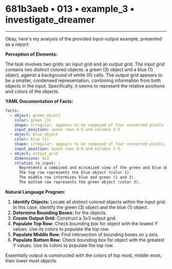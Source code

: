 # 681b3aeb • 013 • example_3 • investigate_dreamer

---
Okay, here's my analysis of the provided input-output example, presented as a report:

**Perception of Elements:**

The task involves two grids: an input grid and an output grid. The input grid contains two distinct colored objects: a green (3) object and a blue (1) object, against a background of white (0) cells. The output grid appears to be a smaller, condensed representation, combining information from both objects in the input. Specifically, it seems to represent the relative positions and colors of the objects.

**YAML Documentation of Facts:**



```yaml
facts:
  - object: green_object
    color: green (3)
    shape: irregular, appears to be composed of four connected pixels
    input_position: spans rows 4-5 and columns 3-5
  - object: blue_object
    color: blue (1)
    shape: irregular, appears to be composed of four connected pixels, with one pixel separated.
    input_position: spans rows 8-9 and columns 1-3
  - object: output_grid
    dimensions: 3x3
    relation_to_input: |
      Represents a combined and minimized view of the green and blue objects.
      The top row represents the blue object (color 1).
      The middle row intermixes blue and green (1 and 3).
      The bottom row represents the green object (color 3).
```



**Natural Language Program:**

1. **Identify Objects:** Locate all distinct colored objects within the input grid. In this case, identify the green (3) object and the blue (1) object.
2. **Determine Bounding Boxes:** for the objects.
3. **Create Output Grid:** Construct a 3x3 output grid.
4. **Populate Top Row:** Check bounding box for object with the lowest Y values. Use its colors to populate the top row.
5. **Populate Middle Row:**  Find intersection of bounding boxes on y axis.
6. **Populate Bottom Row:** Check bounding box for object with the greatest Y values. Use its colors to populate the top row.

Essentially output is constructed with the colors of top most, middle most,
then lower most objects.


